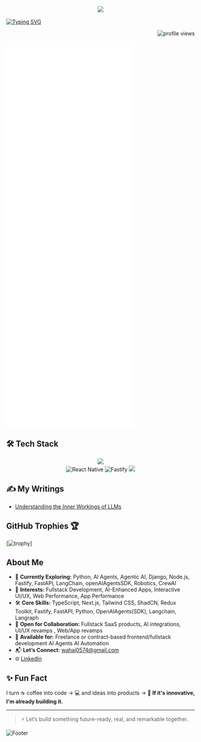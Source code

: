 
<br />
<br />

<p align="center">
  <img src="https://readme-typing-svg.herokuapp.com/?lines=Hi+I'm+Wahaj...&font=Inter&size=48" />
</p>



[![Typing SVG](https://readme-typing-svg.herokuapp.com?font=Fira+Code&size=18&pause=1000&center=true&width=800&multiline=false&color=F97316,FACC15,10B981,3B82F6,8B5CF6,E11D48&vCenter=true&lines=Agentic+AI+Engineer+%26+Full+Stack+Developer;AI-First+Product+Strategist;Helping+Startups+Launch+%26+Scale+Faster;Building+Scalable+SaaS%2C+AI+%26+Automation+Solutions)](https://github.com/WahajAliVerse)


<p align="right"> 
  <img src="https://komarev.com/ghpvc/?username=WahajAliVerse&label=Profile+Views&color=blueviolet&style=flat" alt="profile views" /> 
</p>







![Metrics](https://raw.githubusercontent.com/WahajAliVerse/WahajAliVerse/main/github-metrics.svg)




## 🛠️ Tech Stack
<p align="center">
  <img src="https://skillicons.dev/icons?i=ts,nextjs,react,nodejs,express,fastapi,python,django,tailwind,redux,mongodb,postgresql,prisma,git,github,docker" />
  <br/>
  <!-- React Native Custom Icon -->
  <img src="https://cdn.worldvectorlogo.com/logos/react-native-1.svg" width="48" height="48" alt="React Native" />
  <!-- Fastify Custom Icon -->
  <img src="https://avatars.githubusercontent.com/u/24939410?s=200&v=4" width="48" height="48" alt="Fastify" />
  <!-- OpenAI Agents SDK Custom Badge -->
  <img src="https://img.shields.io/badge/OpenAI%20Agents%20SDK-412991?style=for-the-badge&logo=openai&logoColor=white" />
</p>

## ✍️ My Writings  
- [Understanding the Inner Workings of LLMs](https://medium.com/@wahajAli20/understanding-the-inner-workings-of-large-language-models-llms-in-the-agentic-ai-era-1b5ee8f50e31)


## GitHub Trophies 🏆

[![trophy](https://github-trophies.vercel.app/?username=WahajAliVerse&lover&margin-w=4&v=1)]



## About Me
- 🌱 **Currently Exploring:** Python, AI Agents, Agentic AI, Django, Node.js, Fastify, FastAPI, LangChain, openAIAgentsSDK, Robotics, CrewAI
- 🧠 **Interests:** Fullstack Development, AI-Enhanced Apps, Interactive UI/UX, Web Performance, App Performance
- 🛠️ **Core Skills:** TypeScript, Next.js, Tailwind CSS, ShadCN, Redux Toolkit, Fastify, FastAPI, Python, OpenAIAgents(SDK), Langchain, Langraph 
- 🤝 **Open for Collaboration:** Fullstack SaaS products, AI integrations, UI/UX revamps , Web/App revamps
- 💼 **Available for:** Freelance or contract-based frontend/fullstack development AI Agents AI Automation
- 📬 **Let’s Connect:** wahaj0574@gmail.com
- 🌐 [LinkedIn](https://www.linkedin.com/in/wahaj-ali-b3b7a72b5/)
 



## ✨ Fun Fact

I turn ☕ coffee into code → 💻 and ideas into products → 🚀
**If it's innovative, I'm already building it.**

---

> ⚡ Let’s build something future-ready, real, and remarkable together.






![Footer](https://capsule-render.vercel.app/api?type=waving&color=gradient&height=60&section=footer)
